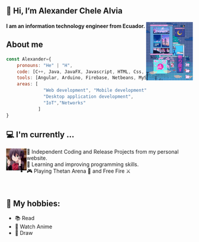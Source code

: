 ## 👋 Hi, I’m Alexander Chele Alvia
<p>
  <img width="25%" alt="sunset gif" align='right' src="https://raw.githubusercontent.com/AlexanderCheleA/AlexanderCheleA/main/assets/pantalla.gif"/>
</p>

#### I am an information technology engineer from Ecuador.

## About me

```javascript
const Alexander={
    pronouns: "He" | "H",
    code: [C++, Java, JavaFX, Javascript, HTML, Css, Php, SQL, Python, R],
    tools: [Angular, Arduino, Firebase, Netbeans, MySQL, PostgreSQL, SQLite, WordPress],
    areas: [
              "Web development", "Mobile development", 
              "Desktop application development",
              "IoT","Networks"
            ]
}
```

## 💻 I'm currently ...
<p>
  <img width="11%" alt="sunset gif" align='left' src="https://raw.githubusercontent.com/AlexanderCheleA/AlexanderCheleA/main/assets/hi.gif"/>
</p>

 - 🏮 Independent Coding and Release Projects from my personal website.
 - 🌱 Learning and improving programming skills. 
 - 🎮 Playing Thetan Arena 🤖 and Free Fire ⚔

<br>

## 💬 My hobbies:
  - 📚 Read
  - 💫  Watch Anime
  - 🎨 Draw

<!---
AlexanderCheleA/AlexanderCheleA is a ✨ special ✨ repository because its `README.md` (this file) appears on your GitHub profile.![pantalla](https://user-images.githubusercontent.com/96551054/147182602-c213177e-049f-47fa-bd59-79a167c9bf3f.gif)

You can click the Preview link to take a look at your changes.
--->
